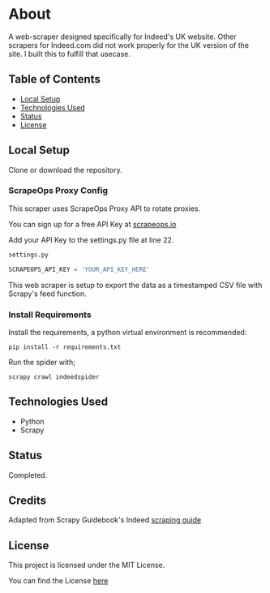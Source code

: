 # About

A web-scraper designed specifically for Indeed's UK website. Other scrapers for Indeed.com did not work properly for the UK version of the site. I built this to fulfill that usecase.

## Table of Contents

- [Local Setup](#local-setup)
- [Technologies Used](#technologies-used)
- [Status](#status)
- [License](#license)

## Local Setup

Clone or download the repository.

### ScrapeOps Proxy Config

This scraper uses ScrapeOps Proxy API to rotate proxies.

You can sign up for a free API Key at [scrapeops.io](https://scrapeops.io/app/proxy)

Add your API Key to the settings.py file at line 22.

```python
settings.py

SCRAPEOPS_API_KEY = 'YOUR_API_KEY_HERE'
```

This web scraper is setup to export the data as a timestamped CSV file with Scrapy's feed function. 

### Install Requirements

Install the requirements, a python virtual environment is recommended:

`pip install -r requirements.txt`

Run the spider with;

`scrapy crawl indeedspider`

## Technologies Used

- Python
- Scrapy
  
## Status

Completed.

## Credits

Adapted from Scrapy Guidebook's Indeed [scraping guide](https://thepythonscrapyplaybook.com/python-scrapy-indeed-scraper/#bypassing-indeeds-anti-bot-protection)

## License
This project is licensed under the MIT License.

You can find the License [here](LICENSE.md)